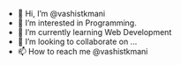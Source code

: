 - 👋 Hi, I’m @vashistkmani
- 👀 I’m interested in Programming.
- 🌱 I’m currently learning Web Development
- 💞️ I’m looking to collaborate on ...
- 📫 How to reach me @vashistkmani

<!---
vashistkmani/vashistkmani is a ✨ special ✨ repository because its `README.md` (this file) appears on your GitHub profile.
You can click the Preview link to take a look at your changes.
--->
